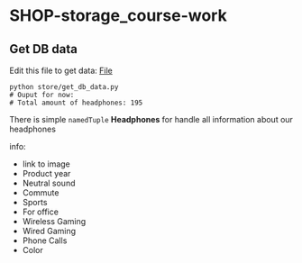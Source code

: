 # SHOP-storage_course-work

## Get DB data

Edit this file to get data: [File](./store/get_db_data.py)
``` 
python store/get_db_data.py
# Ouput for now:
# Total amount of headphones: 195
```
There is simple `namedTuple` __Headphones__ for handle all information about our headphones

info:
 - link to image
 - Product year
 - Neutral sound
 - Commute
 - Sports
 - For office
 - Wireless Gaming
 - Wired Gaming
 - Phone Calls
 - Color